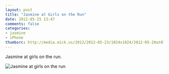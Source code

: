 ```yaml
---
layout: post
title: "Jasmine at Girls on the Run"
date: 2012-05-25 13:47
comments: false
categories: 
- jasmine
- iPhone
thumbsrc: http://media.eick.us/2012/2012-05-23/1024x1024/2012-05-20at07.04.59.jpg
---
```

Jasmine at girls on the run.



![Jasmine at girls on the run](http://media.eick.us/media/photographs/2012/2012-05-23/2012-05-20at07.04.59.jpg)

